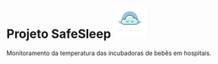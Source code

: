 # Projeto SafeSleep <img src="https://github.com/Ivanrangelpm/SafeSleep/blob/main/dinamizacao/siteInstitucional/imagens/logo.png" alt="Logo da empresa" style="width:75px">


Monitoramento da temperatura das incubadoras de bebês em hospitais.
